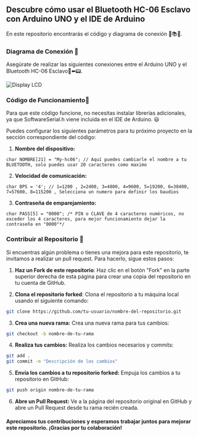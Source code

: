 ## Descubre cómo usar el Bluetooth HC-06 Esclavo con Arduino UNO y el IDE de Arduino

En este repositorio encontrarás el código y diagrama de conexión 📄📚🔌.

### Diagrama de Conexión 🔌

Asegúrate de realizar las siguientes conexiones entre el Arduino UNO y el Bluetooth HC-06 Esclavo🔌⬅️📟.

![Display LCD](https://github.com/UNIT-Electronics/Display-LCD-16-2/blob/main/Conexiones-entre-Arduino-y-Display-LCD-con-I2C.jpg)

### Código de Funcionamiento🧾

Para que este código funcione, no necesitas instalar librerías adicionales, ya que SoftwareSerial.h viene incluida en el IDE de Arduino. 😃

Puedes configurar los siguientes parámetros para tu próximo proyecto en la sección correspondiente del código:

1. **Nombre del dispositivo:** 

```arduino
char NOMBRE[21] = "My-hc06"; // Aquí puedes cambiarle el nombre a tu BLUETOOTH, solo puedes usar 20 caracteres como maximo 

```
2. **Velocidad de comunicación:** 

```arduino
char BPS = '4'; // 1=1200 , 2=2400, 3=4800, 4=9600, 5=19200, 6=38400, 7=57600, 8=115200 , Selecciona un numero para definir los baudios 

```
3. **Contraseña de emparejamiento:** 

```arduino
char PASS[5] = "0000"; /* PIN o CLAVE de 4 caracteres numéricos, no exceder los 4 caracteres, para mejor funcionamiento dejar la contraseña en "0000"*/ 
```

### Contribuir al Repositorio 🤗

Si encuentras algún problema o tienes una mejora para este repositorio, te invitamos a realizar un pull request. Para hacerlo, sigue estos pasos:

1. **Haz un Fork de este repositorio**: Haz clic en el botón "Fork" en la parte superior derecha de esta página para crear una copia del repositorio en tu cuenta de GitHub.

2. **Clona el repositorio forked**: Clona el repositorio a tu máquina local usando el siguiente comando:

```sh
git clone https://github.com/tu-usuario/nombre-del-repositorio.git
 ```
   
3. **Crea una nueva rama:** Crea una nueva rama para tus cambios:

```sh
git checkout -b nombre-de-tu-rama
```
   
4. **Realiza tus cambios:** Realiza los cambios necesarios y commits:

```sh
git add .
git commit -m "Descripción de los cambios"
```

5. **Envía los cambios a tu repositorio forked:** Empuja los cambios a tu repositorio en GitHub:

```sh
git push origin nombre-de-tu-rama
```

6. **Abre un Pull Request:** Ve a la página del repositorio original en GitHub y abre un Pull Request desde tu rama recién creada.

#### Apreciamos tus contribuciones y esperamos trabajar juntos para mejorar este repositorio. ¡Gracias por tu colaboración!
